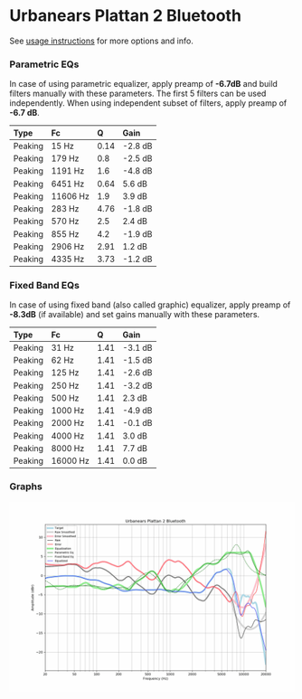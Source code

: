 # Urbanears Plattan 2 Bluetooth
See [usage instructions](https://github.com/jaakkopasanen/AutoEq#usage) for more options and info.

### Parametric EQs
In case of using parametric equalizer, apply preamp of **-6.7dB** and build filters manually
with these parameters. The first 5 filters can be used independently.
When using independent subset of filters, apply preamp of **-6.7 dB**.

| Type    | Fc       |    Q | Gain    |
|:--------|:---------|:-----|:--------|
| Peaking | 15 Hz    | 0.14 | -2.8 dB |
| Peaking | 179 Hz   | 0.8  | -2.5 dB |
| Peaking | 1191 Hz  | 1.6  | -4.8 dB |
| Peaking | 6451 Hz  | 0.64 | 5.6 dB  |
| Peaking | 11606 Hz | 1.9  | 3.9 dB  |
| Peaking | 283 Hz   | 4.76 | -1.8 dB |
| Peaking | 570 Hz   | 2.5  | 2.4 dB  |
| Peaking | 855 Hz   | 4.2  | -1.9 dB |
| Peaking | 2906 Hz  | 2.91 | 1.2 dB  |
| Peaking | 4335 Hz  | 3.73 | -1.2 dB |

### Fixed Band EQs
In case of using fixed band (also called graphic) equalizer, apply preamp of **-8.3dB**
(if available) and set gains manually with these parameters.

| Type    | Fc       |    Q | Gain    |
|:--------|:---------|:-----|:--------|
| Peaking | 31 Hz    | 1.41 | -3.1 dB |
| Peaking | 62 Hz    | 1.41 | -1.5 dB |
| Peaking | 125 Hz   | 1.41 | -2.6 dB |
| Peaking | 250 Hz   | 1.41 | -3.2 dB |
| Peaking | 500 Hz   | 1.41 | 2.3 dB  |
| Peaking | 1000 Hz  | 1.41 | -4.9 dB |
| Peaking | 2000 Hz  | 1.41 | -0.1 dB |
| Peaking | 4000 Hz  | 1.41 | 3.0 dB  |
| Peaking | 8000 Hz  | 1.41 | 7.7 dB  |
| Peaking | 16000 Hz | 1.41 | 0.0 dB  |

### Graphs
![](./Urbanears%20Plattan%202%20Bluetooth.png)